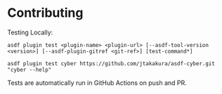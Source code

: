 # Contributing

Testing Locally:

```shell
asdf plugin test <plugin-name> <plugin-url> [--asdf-tool-version <version>] [--asdf-plugin-gitref <git-ref>] [test-command*]

asdf plugin test cyber https://github.com/jtakakura/asdf-cyber.git "cyber --help"
```

Tests are automatically run in GitHub Actions on push and PR.
